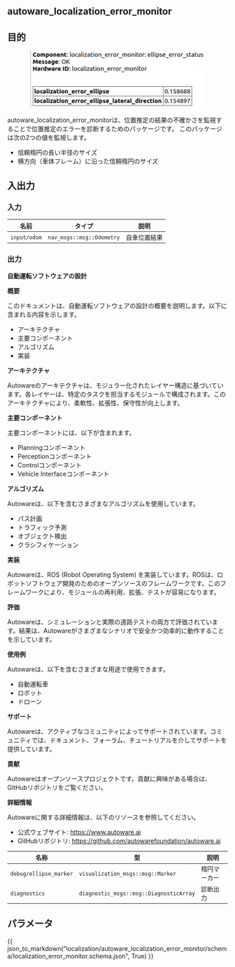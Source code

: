 ## autoware_localization_error_monitor

## 目的

<p align="center">
<img src="./media/diagnostics.png" width="400">
</p>

autoware_localization_error_monitorは、位置推定の結果の不確かさを監視することで位置推定のエラーを診断するためのパッケージです。
このパッケージは次の2つの値を監視します。

- 信頼楕円の長い半径のサイズ
- 横方向（車体フレーム）に沿った信頼楕円のサイズ

## 入出力

### 入力

| 名前         | タイプ                    | 説明         |
| ------------ | ------------------------- | ------------ |
| `input/odom` | `nav_msgs::msg::Odometry` | 自車位置結果 |

### 出力

**自動運転ソフトウェアの設計**

**概要**

このドキュメントは、自動運転ソフトウェアの設計の概要を説明します。以下に含まれる内容を示します。

- アーキテクチャ
- 主要コンポーネント
- アルゴリズム
- 実装

**アーキテクチャ**

Autowareのアーキテクチャは、モジュラー化されたレイヤー構造に基づいています。各レイヤーは、特定のタスクを担当するモジュールで構成されます。このアーキテクチャにより、柔軟性、拡張性、保守性が向上します。

**主要コンポーネント**

主要コンポーネントには、以下が含まれます。

- Planningコンポーネント
- Perceptionコンポーネント
- Controlコンポーネント
- Vehicle Interfaceコンポーネント

**アルゴリズム**

Autowareは、以下を含むさまざまなアルゴリズムを使用しています。

- パス計画
- トラフィック予測
- オブジェクト検出
- クラシフィケーション

**実装**

Autowareは、ROS (Robot Operating System) を実装しています。ROSは、ロボットソフトウェア開発のためのオープンソースのフレームワークです。このフレームワークにより、モジュールの再利用、拡張、テストが容易になります。

**評価**

Autowareは、シミュレーションと実際の道路テストの両方で評価されています。結果は、Autowareがさまざまなシナリオで安全かつ効率的に動作することを示しています。

**使用例**

Autowareは、以下を含むさまざまな用途で使用できます。

- 自動運転車
- ロボット
- ドローン

**サポート**

Autowareは、アクティブなコミュニティによってサポートされています。コミュニティでは、ドキュメント、フォーラム、チュートリアルを介してサポートを提供しています。

**貢献**

Autowareはオープンソースプロジェクトです。貢献に興味がある場合は、GitHubリポジトリをご覧ください。

**詳細情報**

Autowareに関する詳細情報は、以下のリソースを参照してください。

- 公式ウェブサイト: <https://www.autoware.ai>
- GitHubリポジトリ: <https://github.com/autowarefoundation/autoware.ai>

| 名称                   | 型                                      | 説明         |
| ---------------------- | --------------------------------------- | ------------ |
| `debug/ellipse_marker` | `visualization_msgs::msg::Marker`       | 楕円マーカー |
| `diagnostics`          | `diagnostic_msgs::msg::DiagnosticArray` | 診断出力     |

## パラメータ

{{ json_to_markdown("localization/autoware_localization_error_monitor/schema/localization_error_monitor.schema.json", True) }}
